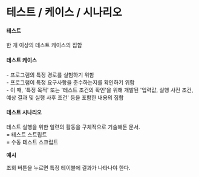 # 테스트 / 케이스 / 시나리오

#### 테스트 <a href="#ed-85-8c-ec-8a-a4-ed-8a-b8-1" id="ed-85-8c-ec-8a-a4-ed-8a-b8-1"></a>

한 개 이상의 테스트 케이스의 집합

#### 테스트 케이스 <a href="#ed-85-8c-ec-8a-a4-ed-8a-b8-20-ec-bc-80-ec-9d-b4-ec-8a-a4-1" id="ed-85-8c-ec-8a-a4-ed-8a-b8-20-ec-bc-80-ec-9d-b4-ec-8a-a4-1"></a>

\- 프로그램의 특정 경로를 실험하기 위함\
\- 프로그램이 특정 요구사항을 준수하는지를 확인하기 위함\
\- 이 때, '특정 목적' 또는 '테스트 조건의 확인'을 위해 개발된 '입력값, 실행 사전 조건, 예상 결과 및 실행 사후 조건' 등을 포함한 내용의 집합

#### 테스트 시나리오 <a href="#ed-85-8c-ec-8a-a4-ed-8a-b8-20-ec-8b-9c-eb-82-98-eb-a6-ac-ec-98-a4-1" id="ed-85-8c-ec-8a-a4-ed-8a-b8-20-ec-8b-9c-eb-82-98-eb-a6-ac-ec-98-a4-1"></a>

테스트 실행을 위한 일련의 활동을 구체적으로 기술해둔 문서.\
\= 테스트 스트립트\
\= 수동 테스트 스크립트



**예시**

조회 버튼을 누르면 특정 테이블에 결과가 나타나야 한다.
